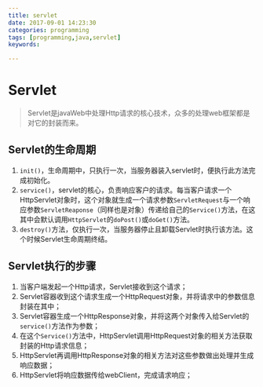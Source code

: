 ```yaml
---
title: servlet
date: 2017-09-01 14:23:30
categories: programming
tags: [programming,java,servlet]
keywords: 

---
```


# Servlet #

> Servlet是javaWeb中处理Http请求的核心技术，众多的处理web框架都是对它的封装而来。

## Servlet的生命周期 ##

1. `init()`，生命周期中，只执行一次，当服务器装入servlet时，便执行此方法完成初始化。
2. `service()`，servlet的核心，负责响应客户的请求。每当客户请求一个HttpServlet对象时，这个对象就生成一个请求参数`ServletRequest`与一个响应参数`ServletReaponse`（同样也是对象）传递给自己的`Service()`方法，在这其中会默认调用`HttpServlet`的`doPost()`或`doGet()`方法。<!--more-->
3. `destroy()`方法，仅执行一次，当服务器停止且卸载Servlet时执行该方法。这个时候Servlet生命周期终结。

## Servlet执行的步骤 ##


1. 当客户端发起一个Http请求，Servlet接收到这个请求；
2. Servlet容器收到这个请求生成一个HttpRequest对象，并将请求中的参数信息封装在其中；
3. Servlet容器生成一个HttpResponse对象，并将这两个对象传入给Servlet的`service()`方法作为参数；
4. 在这个`Service()`方法中，HttpServlet调用HttpRequest对象的相关方法获取封装的Http请求信息；
5. HttpServlet再调用HttpResponse对象的相关方法对这些参数做出处理并生成响应数据；
6. HttpServlet将响应数据传给webClient，完成请求响应； 